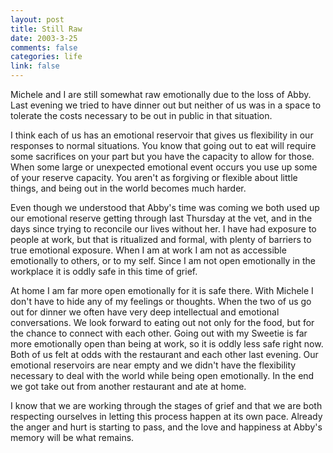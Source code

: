 ```yaml
--- 
layout: post
title: Still Raw
date: 2003-3-25
comments: false
categories: life
link: false
---
```

Michele and I are still somewhat raw emotionally due to the loss of Abby. Last evening we tried to have dinner out but neither of us was in a space to tolerate the costs necessary to be out in public in that situation.

I think each of us has an emotional reservoir that gives us flexibility in our responses to normal situations. You know that going out to eat will require some sacrifices on your part but you have the capacity to allow for those. When some large or unexpected emotional event occurs you use up some of your reserve capacity. You aren't as forgiving or flexible about little things, and being out in the world becomes much harder.

Even though we understood that Abby's time was coming we both used up our emotional reserve getting through last Thursday at the vet, and in the days since trying to reconcile our lives without her. I have had exposure to people at work, but that is ritualized and formal, with plenty of barriers to true emotional exposure. When I am at work I am not as accessible emotionally to others, or to my self. Since I am not open emotionally in the workplace it is oddly safe in this time of grief.

At home I am far more open emotionally for it is safe there. With Michele I don't have to hide any of my feelings or thoughts. When the two of us go out for dinner we often have very deep intellectual and emotional conversations. We look forward to eating out not only for the food, but for the chance to connect with each other. Going out with my Sweetie is far more emotionally open than being at work, so it is oddly less safe right now. Both of us felt at odds with the restaurant and each other last evening. Our emotional reservoirs are near empty and we didn't have the flexibility necessary to deal with the world while being open emotionally. In the end we got take out from another restaurant and ate at home.

I know that we are working through the stages of grief and that we are both respecting ourselves in letting this process happen at its own pace. Already the anger and hurt is starting to pass, and the love and happiness at Abby's memory will be what remains.
